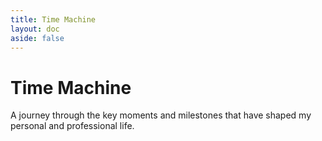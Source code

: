```yaml
---
title: Time Machine
layout: doc
aside: false
---
```

# Time Machine

A journey through the key moments and milestones that have shaped my personal and professional life.

<Timeline />
